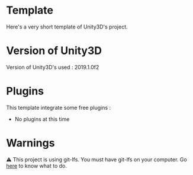 # Template

Here's a very short template of Unity3D's project.

# Version of Unity3D

Version of Unity3D's used : 2019.1.0f2

# Plugins

This template integrate some free plugins :
 - No plugins at this time

# Warnings

:warning: This project is using git-lfs. You must have git-lfs on your computer. Go [here](https://help.github.com/en/articles/installing-git-large-file-storage) to know what to do.
